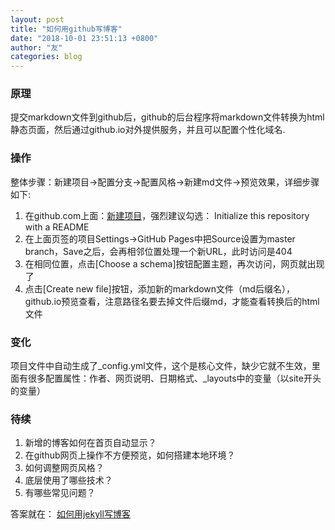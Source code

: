 ```yaml
---
layout: post
title: "如何用github写博客"
date: "2018-10-01 23:51:13 +0800"
author: "友"
categories: blog
---
```


### 原理
提交markdown文件到github后，github的后台程序将markdown文件转换为html静态页面，然后通过github.io对外提供服务，并且可以配置个性化域名.

### 操作
整体步骤：新建项目->配置分支->配置风格->新建md文件->预览效果，详细步骤如下:
1. 在github.com上面：[新建项目](https://github.com/new?_blank)，强烈建议勾选： Initialize this repository with a README
1. 在上面页签的项目Settings->GitHub Pages中把Source设置为master branch，Save之后，会再相邻位置处理一个新URL，此时访问是404
1. 在相同位置，点击[Choose a schema]按钮配置主题，再次访问，网页就出现了
1. 点击[Create new file]按钮，添加新的markdown文件（md后缀名），github.io预览查看，注意路径名要去掉文件后缀md，才能查看转换后的html文件

### 变化
项目文件中自动生成了_config.yml文件，这个是核心文件，缺少它就不生效，里面有很多配置属性：作者、网页说明、日期格式、_layouts中的变量（以site开头的变量）

### 待续
1. 新增的博客如何在首页自动显示？
1. 在github网页上操作不方便预览，如何搭建本地环境？
1. 如何调整网页风格？
1. 底层使用了哪些技术？
1. 有哪些常见问题？

答案就在：
[如何用jekyll写博客](/2018/10/02/2018-10-02-writeblogwithjekyll.html)
